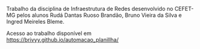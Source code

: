 Trabalho da disciplina de Infraestrutura de Redes desenvolvido no CEFET-MG pelos alunos Rudá Dantas Ruoso Brandão, Bruno Vieira da Silva e Ingred Meireles Bleme.

Acesso ao trabalho disponível em https://brivyy.github.io/automacao_planillha/
